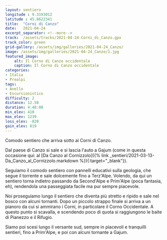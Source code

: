 ```yaml
---
layout: sentiero
longitude : 9.3193012
latitude : 45.8622341
title:  "Corni di Canzo"
date:   2021-04-24 
excerpt_separator: <!--more-->
track:  /assets/tracks/2021-04-24-Corni_di_Canzo.gpx
track_color: green
grid-gallery: /assets/img/galleries/2021-04-24_Canzo/
image: /assets/img/galleries/2021-04-24_Canzo/1.jpg
featured_image:
    alt: Il Corno di Canzo occidentale
    caption: Il Corno di Canzo occidentale
categories:
- Italia
- Prealpi
tags:
- Anello
- Escursionistico
difficulty: 2
distance: 12.58 
duration: 4:48:00
min_elev: 410
max_elev: 1239
loss_elev: -820
gain_elev: 819
---
```


Comodo sentiero che arriva sotto ai Corni di Canzo.

<!--more-->

Dal paese di Canzo si sale e si lascia l'auto a Gajum (come in questa occasione qui: al [Da Canzo al Cornizzolo]({% link _sentieri/2021-03-13-Da_Canzo_al_Cornizzolo.markdown %}){:target="_blank"}). 



Seguiamo il comodo sentiero con pannelli educativi sulla geologia, che segue il torrente e sale dolcemente fino a Terz'Alpe. Volendo, da qui un sentiero torna indietro passando da Second'Alpe e Prim'Alpe (poca fantasia, eh), rendendola una passeggiata facile ma pur sempre piacevole.



Noi proseguiamo lungo il sentiero che diventa più stretto e ripido e sale nel bosco con alcuni tornanti. Dopo un piccolo strappo finale si arriva a un pianoro da cui si ammirano i Corni, in particolare il Corno Occidentale.  A questo  punto si scavalla, e scendendo poco di quota si raggiungono le baite di Pianezzo e il Rifugio. 



Siamo poi scesi lungo il versante sud, sempre in piacevoli e tranquilli sentieri, fino a Prim'Alpe, e poi con alcuni tornante a Gajum.  